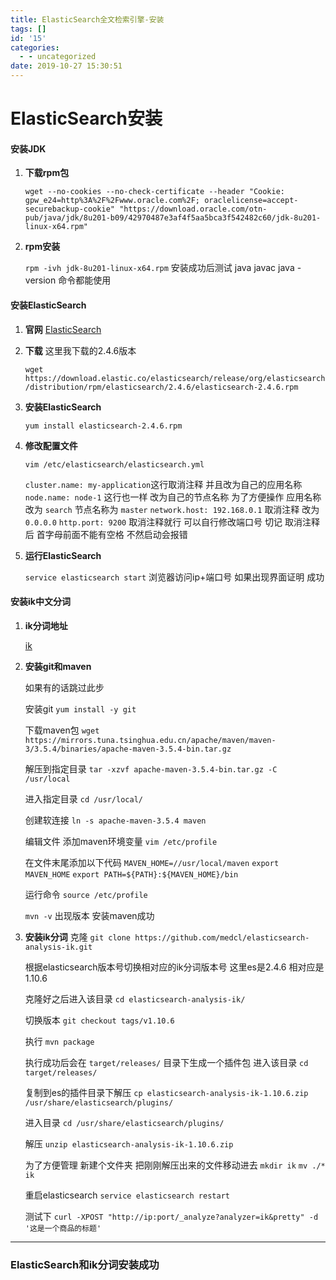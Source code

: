 ```yaml
---
title: ElasticSearch全文检索引擎-安装
tags: []
id: '15'
categories:
  - - uncategorized
date: 2019-10-27 15:30:51
---
```


# ElasticSearch安装
#### 安装JDK

1. **下载rpm包**

    `wget --no-cookies --no-check-certificate --header "Cookie: gpw_e24=http%3A%2F%2Fwww.oracle.com%2F; oraclelicense=accept-securebackup-cookie" "https://download.oracle.com/otn-pub/java/jdk/8u201-b09/42970487e3af4f5aa5bca3f542482c60/jdk-8u201-linux-x64.rpm"`

2. **rpm安装**

    `rpm -ivh jdk-8u201-linux-x64.rpm`
    安装成功后测试 java javac java -version 命令都能使用
    
    
 #### 安装ElasticSearch
 
 1. **官网**
    [ElasticSearch](https://www.elastic.co/)
   
 2. **下载**
 这里我下载的2.4.6版本
 
    `wget https://download.elastic.co/elasticsearch/release/org/elasticsearch/distribution/rpm/elasticsearch/2.4.6/elasticsearch-2.4.6.rpm`
    
3. **安装ElasticSearch**

    `yum install elasticsearch-2.4.6.rpm`
    
 4. **修改配置文件**
 
    `vim /etc/elasticsearch/elasticsearch.yml`
    
    `cluster.name: my-application`这行取消注释 并且改为自己的应用名称
    `node.name: node-1`  这行也一样 改为自己的节点名称
    为了方便操作 应用名称改为 `search`  节点名称为 `master`
    `network.host: 192.168.0.1` 取消注释 改为 `0.0.0.0`
    `http.port: 9200` 取消注释就行 可以自行修改端口号 
    切记 取消注释后 首字母前面不能有空格 不然启动会报错
    
5. **运行ElasticSearch**

    `service elasticsearch start`
    浏览器访问ip+端口号 如果出现界面证明 成功

#### 安装ik中文分词

1. **ik分词地址**

    [ik](https://github.com/medcl/elasticsearch-analysis-ik)
    
    
2. **安装git和maven**

    如果有的话跳过此步
    
    安装git
    `yum install -y git`
    
    下载maven包
    `wget https://mirrors.tuna.tsinghua.edu.cn/apache/maven/maven-3/3.5.4/binaries/apache-maven-3.5.4-bin.tar.gz`
    
    解压到指定目录
`tar -xzvf apache-maven-3.5.4-bin.tar.gz -C /usr/local`

   进入指定目录
   `cd /usr/local/`
    
   创建软连接
   `ln -s apache-maven-3.5.4 maven`
   
   编辑文件 添加maven环境变量
   `vim /etc/profile`
   
   在文件末尾添加以下代码
   `MAVEN_HOME=//usr/local/maven`
   `export MAVEN_HOME`
   `export PATH=${PATH}:${MAVEN_HOME}/bin`

   运行命令
   `source /etc/profile`

    ` mvn -v `
   出现版本 安装maven成功
 
 
3. **安装ik分词**
  克隆
  `git clone https://github.com/medcl/elasticsearch-analysis-ik.git`
   
   根据elasticsearch版本号切换相对应的ik分词版本号 这里es是2.4.6 相对应是1.10.6
   
   克隆好之后进入该目录 
   `cd elasticsearch-analysis-ik/`
   
   切换版本
   `git checkout tags/v1.10.6`
    
   执行
  `mvn package`
  
   执行成功后会在 `target/releases/`  目录下生成一个插件包 进入该目录
  `cd target/releases/`
  
   复制到es的插件目录下解压
   `cp elasticsearch-analysis-ik-1.10.6.zip /usr/share/elasticsearch/plugins/`
   
   进入目录
   `cd /usr/share/elasticsearch/plugins/`
   
   解压
   `unzip elasticsearch-analysis-ik-1.10.6.zip`

   为了方便管理 新建个文件夹 把刚刚解压出来的文件移动进去
   `mkdir ik`
   `mv ./* ik`

   重启elasticsearch
   `service elasticsearch restart`

   测试下
   `curl -XPOST "http://ip:port/_analyze?analyzer=ik&pretty" -d '这是一个商品的标题'`


* * *


### ElasticSearch和ik分词安装成功
